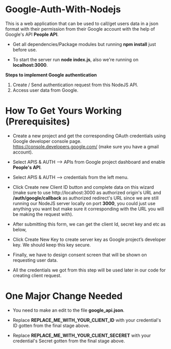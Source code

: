 # Google-Auth-With-Nodejs

This is a web application that can be used to call/get users data in a json format with their permission from their Google account with the help of Google's API **People API**.

- Get all dependencies/Package modules but running **npm install** just before use.

- To start the server run **node index.js**, also we're running on **localhost:3000**.

**Steps to implement Google authentication**

1. Create / Send authentication request from this NodeJS API.
2. Access user data from Google.

# **How To Get Yours Working (Prerequisites)**

- Create a new project and get the corresponding OAuth credentials using Google developer console page. https://console.developers.google.com/ (make sure you have a gmail account).

- Select APIS & AUTH –> APIs from Google project dashboard and enable **People's API**.

- Select APIS & AUTH –> credentials from the left menu.

- Click Create new Client ID button and complete data on this wizard (make sure to use http://locahost:3000 as authorized origin's URL and **/auth/google/callback** as authorized redirect's URL since we are still running our NodeJS server locally on port **3000**, you could just use anything you want but make sure it corresponding with the URL you will be making the request with). 

- After submitting this form, we can get the client Id, secret key and etc as below,

- Click Create New Key to create server key as Google project’s developer key. We should keep this key secure.

- Finally, we have to design consent screen that will be shown on requesting user data.

- All the credentials we got from this step will be used later in our code for creating client request.

# One Major Change Needed

- You need to make an edit to the file **google_api.json**.

- Replace **REPLACE_ME_WITH_YOUR_CLIENT_ID** with your credential's ID gotten from the final stage above.

- Replace **REPLACE_ME_WITH_YOUR_CLIENT_SECERET** with your credential's Secret gotten from the final stage above.
